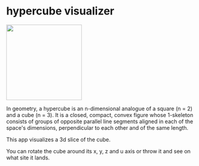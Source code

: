# hypercube visualizer

<image src="https://github.com/SteuerSchleuder1000/hypercube/blob/main/hypercubeWiki.png" width="200" height="200"></image>

In geometry, a hypercube is an n-dimensional analogue of a square (n = 2) and a cube (n = 3). It is a closed, compact, convex figure whose 1-skeleton consists of groups of opposite parallel line segments aligned in each of the space's dimensions, perpendicular to each other and of the same length.

This app visualizes a 3d slice of the cube.

You can rotate the cube around its x, y, z and u axis or throw it and see on what site it lands.
